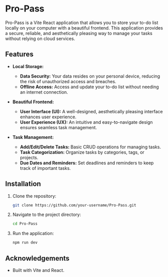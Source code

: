 # Pro-Pass

Pro-Pass is a Vite React application that allows you to store your to-do list locally on your computer with a beautiful frontend. This application provides a secure, reliable, and aesthetically pleasing way to manage your tasks without relying on cloud services.

## Features

- **Local Storage:**
  - **Data Security:** Your data resides on your personal device, reducing the risk of unauthorized access and breaches.
  - **Offline Access:** Access and update your to-do list without needing an internet connection.

- **Beautiful Frontend:**
  - **User Interface (UI):** A well-designed, aesthetically pleasing interface enhances user experience.
  - **User Experience (UX):** An intuitive and easy-to-navigate design ensures seamless task management.

- **Task Management:**
  - **Add/Edit/Delete Tasks:** Basic CRUD operations for managing tasks.
  - **Task Categorization:** Organize tasks by categories, tags, or projects.
  - **Due Dates and Reminders:** Set deadlines and reminders to keep track of important tasks.


## Installation

1. Clone the repository:

   ```bash
   git clone https://github.com/your-username/Pro-Pass.git
2. Navigate to the project directory:

    ```bash
    cd Pro-Pass
3. Run the application:

    ```bash
    npm run dev

## Acknowledgements
- Built with Vite and React.
